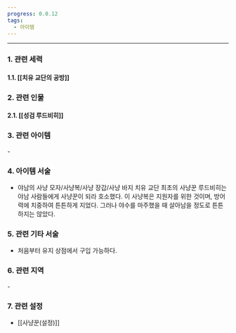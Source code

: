 ```yaml
---
progress: 0.0.12
tags:
  - 아이템
---
```

---
### 1. 관련 세력 
#### 1.1. [[치유 교단의 공방]]

### 2. 관련 인물
#### 2.1. [[성검 루드비히]]

### 3. 관련 아이템
\-
### 4. 아이템 서술
- 야남의 사냥 모자/사냥복/사냥 장갑/사냥 바지
치유 교단 최초의 사냥꾼 루드비히는 야남 사람들에게 사냥꾼이 되라 호소했다. 
이 사냥복은 지원자를 위한 것이며, 방어력에 치중하여 튼튼하게 지었다. 
그러나 야수를 마주했을 때 살아남을 정도로 튼튼하지는 않았다.

### 5. 관련 기타 서술
- 처음부터 유지 상점에서 구입 가능하다.
### 6. 관련 지역
\-
### 7. 관련 설정
- [[사냥꾼(설정)]]